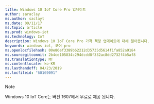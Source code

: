 ```yaml
---
title: Windows 10 IoT Core Pro 업데이트
author: saraclay
ms.author: saclayt
ms.date: 09/11/17
ms.topic: article
ms.prod: windows-iot
ms.technology: IoT
description: Windows 10 IoT Core Pro 가격 책정 업데이트에 대해 알아봅니다.
keywords: windows iot, 코어 pro
ms.openlocfilehash: 00e86ef3389b62212d35735d5614f1fa852a9184
ms.sourcegitcommit: 2b4ce105834c294dcdd8f332ac8dd2732f4b5af8
ms.translationtype: MT
ms.contentlocale: ko-KR
ms.lasthandoff: 04/23/2019
ms.locfileid: "60169091"
---
```

> [!NOTE]
> Windows 10 IoT Core는 버전 1607에서 무료로 제공 됩니다.

